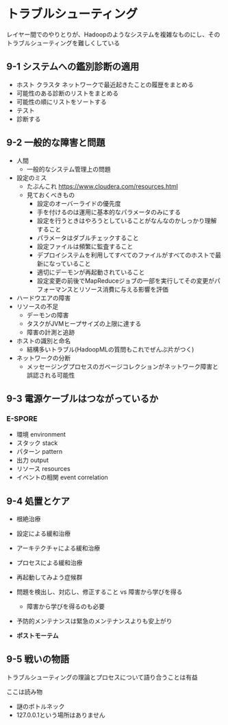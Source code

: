 # トラブルシューティング

レイヤー間でのやりとりが、Hadoopのようなシステムを複雑なものにし、そのトラブルシューティングを難しくしている

## 9-1 システムへの鑑別診断の適用

+ ホスト クラスタ ネットワークで最近起きたことの履歴をまとめる
+ 可能性のある診断のリストをまとめる
+ 可能性の順にリストをソートする
+ テスト
+ 診断する

## 9-2 一般的な障害と問題

- 人間
   - 一般的なシステム管理上の問題
- 設定のミス
    - たぶんこれ https://www.cloudera.com/resources.html
    - 見ておくべきもの
        - 設定のオーバーライドの優先度
        - 手を付けるのは運用に基本的なパラメータのみにする
        - 設定を行うときはやろうとしていることがなんなのかしっかり理解すること
        - パラメータはダブルチェックすること
        - 設定ファイルは頻繁に監査すること
        - デプロイシステムを利用してすべてのファイルがすべてのホストで最新になっていること
        - 適切にデーモンが再起動されていること
        - 設定変更の前後でMapReduceジョブの一部を実行してその変更がパフォーマンスとリソース消費に与える影響を評価
- ハードウエアの障害
- リソースの不足
    - デーモンの障害
    - タスクがJVMヒープサイズの上限に達する
    - 障害の計測と追跡
- ホストの識別と命名
    - 結構多いトラブル(HadoopMLの質問もこれでぜんぶ片がつく)
- ネットワークの分断
    - メッセージングプロセスのガベージコレクションがネットワーク障害と誤認される可能性

## 9-3 電源ケーブルはつながっているか
### E-SPORE

- 環境 environment
- スタック stack
- パターン pattern
- 出力 output
- リソース resources
- イベントの相関 event correlation

## 9-4 処置とケア

- 根絶治療
- 設定による緩和治療
- アーキテクチャによる緩和治療
- プロセスによる緩和治療

- 再起動してみよう症候群

- 問題を検出し、対応し、修正すること vs 障害から学びを得る
     - 障害から学びを得るのも必要
- 予防的メンテナンスは緊急のメンテナンスよりも安上がり
- **ポストモーテム**

## 9-5 戦いの物語

トラブルシューティングの理論とプロセスについて語り合うことは有益

ここは読み物

- 謎のボトルネック
- 127.0.0.1という場所はありません
